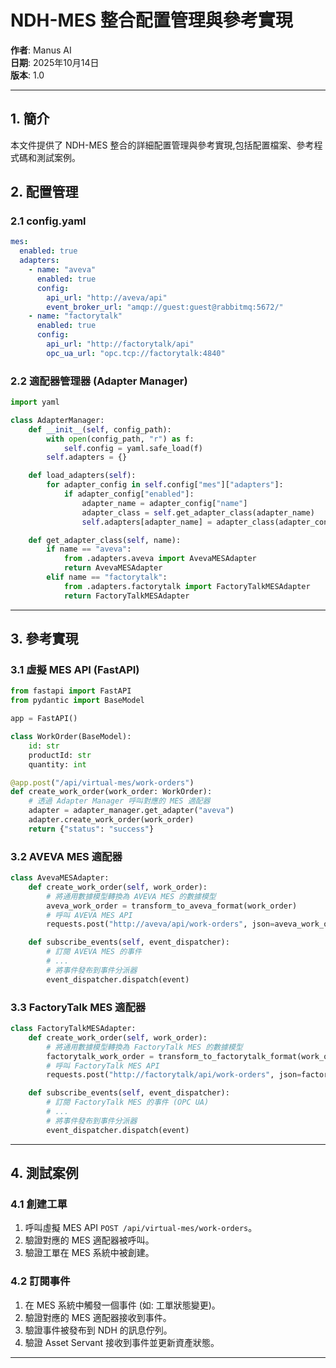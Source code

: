 

# NDH-MES 整合配置管理與參考實現

**作者**: Manus AI  
**日期**: 2025年10月14日  
**版本**: 1.0

---

## 1. 簡介

本文件提供了 NDH-MES 整合的詳細配置管理與參考實現,包括配置檔案、參考程式碼和測試案例。

## 2. 配置管理

### 2.1 config.yaml

```yaml
mes:
  enabled: true
  adapters:
    - name: "aveva"
      enabled: true
      config:
        api_url: "http://aveva/api"
        event_broker_url: "amqp://guest:guest@rabbitmq:5672/"
    - name: "factorytalk"
      enabled: true
      config:
        api_url: "http://factorytalk/api"
        opc_ua_url: "opc.tcp://factorytalk:4840"
```

### 2.2 適配器管理器 (Adapter Manager)

```python
import yaml

class AdapterManager:
    def __init__(self, config_path):
        with open(config_path, "r") as f:
            self.config = yaml.safe_load(f)
        self.adapters = {}

    def load_adapters(self):
        for adapter_config in self.config["mes"]["adapters"]:
            if adapter_config["enabled"]:
                adapter_name = adapter_config["name"]
                adapter_class = self.get_adapter_class(adapter_name)
                self.adapters[adapter_name] = adapter_class(adapter_config["config"])

    def get_adapter_class(self, name):
        if name == "aveva":
            from .adapters.aveva import AvevaMESAdapter
            return AvevaMESAdapter
        elif name == "factorytalk":
            from .adapters.factorytalk import FactoryTalkMESAdapter
            return FactoryTalkMESAdapter
```

---

## 3. 參考實現

### 3.1 虛擬 MES API (FastAPI)

```python
from fastapi import FastAPI
from pydantic import BaseModel

app = FastAPI()

class WorkOrder(BaseModel):
    id: str
    productId: str
    quantity: int

@app.post("/api/virtual-mes/work-orders")
def create_work_order(work_order: WorkOrder):
    # 透過 Adapter Manager 呼叫對應的 MES 適配器
    adapter = adapter_manager.get_adapter("aveva")
    adapter.create_work_order(work_order)
    return {"status": "success"}
```

### 3.2 AVEVA MES 適配器

```python
class AvevaMESAdapter:
    def create_work_order(self, work_order):
        # 將通用數據模型轉換為 AVEVA MES 的數據模型
        aveva_work_order = transform_to_aveva_format(work_order)
        # 呼叫 AVEVA MES API
        requests.post("http://aveva/api/work-orders", json=aveva_work_order)

    def subscribe_events(self, event_dispatcher):
        # 訂閱 AVEVA MES 的事件
        # ...
        # 將事件發布到事件分派器
        event_dispatcher.dispatch(event)
```

### 3.3 FactoryTalk MES 適配器

```python
class FactoryTalkMESAdapter:
    def create_work_order(self, work_order):
        # 將通用數據模型轉換為 FactoryTalk MES 的數據模型
        factorytalk_work_order = transform_to_factorytalk_format(work_order)
        # 呼叫 FactoryTalk MES API
        requests.post("http://factorytalk/api/work-orders", json=factorytalk_work_order)

    def subscribe_events(self, event_dispatcher):
        # 訂閱 FactoryTalk MES 的事件 (OPC UA)
        # ...
        # 將事件發布到事件分派器
        event_dispatcher.dispatch(event)
```

---

## 4. 測試案例

### 4.1 創建工單

1. 呼叫虛擬 MES API `POST /api/virtual-mes/work-orders`。
2. 驗證對應的 MES 適配器被呼叫。
3. 驗證工單在 MES 系統中被創建。

### 4.2 訂閱事件

1. 在 MES 系統中觸發一個事件 (如: 工單狀態變更)。
2. 驗證對應的 MES 適配器接收到事件。
3. 驗證事件被發布到 NDH 的訊息佇列。
4. 驗證 Asset Servant 接收到事件並更新資產狀態。

---

